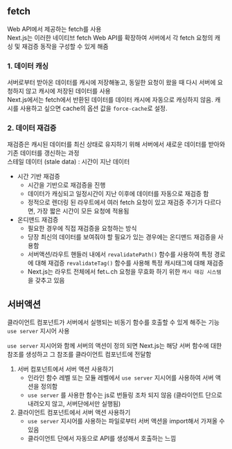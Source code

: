 ## fetch
Web API에서 제공하는 fetch를 사용<br>
Next.js는 이러한 네이티브 fetch Web API를 확장하여 서버에서 각 fetch 요청의 캐싱 및 재검증 동작을 구성할 수 있게 해줌

### 1. 데이터 캐싱
서버로부터 받아온 데이터를 캐시에 저장해놓고, 동일한 요청이 왔을 때 다시 서버에 요청하지 않고 캐시에 저장된 데이터를 사용<br>
Next.js에서는 fetch에서 반환된 데이터를 데이터 캐시에 자동으로 캐싱하지 않음.
캐시를 사용하고 싶으면 cache의 옵션 값을 `force-cache`로 설정.

### 2. 데이터 재검증
재검증은 캐시된 데이터를 최신 상태로 유지하기 위해 서버에서 새로운 데이터를 받아와 기존 데이터를 갱신하는 과정 <br>
스테일 데이터 (stale data) : 시간이 지난 데이터

- 시간 기반 재검증
    - 시간을 기반으로 재검증을 진행
    - 데이터가 캐싱되고 일정시간이 지난 이후에 데이터를 자동으로 재검증 함
    - 정적으로 렌더링 된 라우트에서 여러 fetch 요청이 있고 재검증 주기가 다르다면, 가장 짧은 시간이 모든 요청에 적용됨
- 온디맨드 재검증
    - 필요한 경우에 직접 재검증을 요청하는 방식
    - 당장 최신의 데이터를 보여줘야 할 필요가 있는 경우에는 온디맨드 재검증을 사용함
    - 서버액션/라우트 핸들러 내에서 `revalidatePath()` 함수를 사용하여 특정 경로에 대해 재검증 `revalidateTag()` 함수를 사용해 특정 캐시태그에 대해 재검증
    - Next.js는 라우트 전체에서 fetㄴch 요청을 무효화 하기 위한 `캐시 태깅 시스템`을 갖추고 있음

## 서버액션
클라이언트 컴포넌트가 서버에서 실행되는 비동기 함수를 호출할 수 있게 해주는 기능
`use server` 지시어 사용

`use server` 지시어와 함께 서버의 액션이 정의 되면 Next.js는 해당 서버 함수에 대한 참조를 생성하고 그 참조를 클라이언트 컴포넌트에 전달함

1. 서버 컴포넌트에서 서버 액션 사용하기
    - 인라인 함수 레벨 또는 모듈 레벨에서 `use server` 지시어를 사용하여 서버 액션을 정의함
    - `use server` 를 사용한 함수는 js로 번들링 조차 되지 않음 (클라이언트 단으로 내려오지 않고, 서버단에서만 실행됨)
2. 클라이언트 컴포넌트에서 서버 액션 사용하기
    - `use server` 지시어를 사용하는 파일로부터 서버 액션을 import해서 가져올 수 있음
    - 클라이언트 단에서 자동으로 API를 생성해서 호출하는 느낌


    
